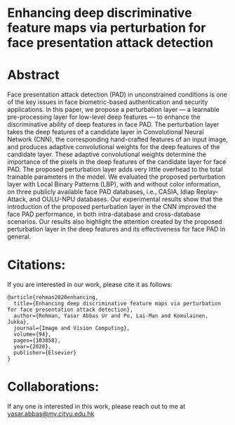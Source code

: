 # Enhancing deep discriminative feature maps via perturbation for face presentation attack detection

# Abstract
Face presentation attack detection (PAD) in unconstrained conditions is one of the key issues in face biometric-based authentication and security applications. In this paper, we propose a perturbation layer — a learnable pre-processing layer for low-level deep features — to enhance the discriminative ability of deep features in face PAD. The perturbation layer takes the deep features of a candidate layer in Convolutional Neural Network (CNN), the corresponding hand-crafted features of an input image, and produces adaptive convolutional weights for the deep features of the candidate layer. These adaptive convolutional weights determine the importance of the pixels in the deep features of the candidate layer for face PAD. The proposed perturbation layer adds very little overhead to the total trainable parameters in the model. We evaluated the proposed perturbation layer with Local Binary Patterns (LBP), with and without color information, on three publicly available face PAD databases, i.e., CASIA, Idiap Replay-Attack, and OULU-NPU databases. Our experimental results show that the introduction of the proposed perturbation layer in the CNN improved the face PAD performance, in both intra-database and cross-database scenarios. Our results also highlight the attention created by the proposed perturbation layer in the deep features and its effectiveness for face PAD in general.


# Citations:
If you are interested in our work, please cite it as follows:

```
@article{rehman2020enhancing,
  title={Enhancing deep discriminative feature maps via perturbation for face presentation attack detection},
  author={Rehman, Yasar Abbas Ur and Po, Lai-Man and Komulainen, Jukka},
  journal={Image and Vision Computing},
  volume={94},
  pages={103858},
  year={2020},
  publisher={Elsevier}
}
```
# Collaborations:
If any one is interested in this work, please reach out to me at yasar.abbas@my.cityu.edu.hk
